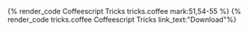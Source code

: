 ---
---

{% render_code Coffeescript Tricks tricks.coffee mark:51,54-55 %}
{% render_code tricks.coffee Coffeescript Tricks link_text:"Download"%}
